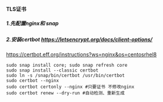 #### TLS证书

##### 1.先配置nginx和 snap
##### 2.安装certbot https://letsencrypt.org/docs/client-options/
https://certbot.eff.org/instructions?ws=nginx&os=centosrhel8
```
sudo snap install core; sudo snap refresh core
sudo snap install --classic certbot
sudo ln -s /snap/bin/certbot /usr/bin/certbot
sudo certbot --nginx
sudo certbot certonly --nginx #只要证书 不修改nginx
sudo certbot renew --dry-run #自动检测、重新生成

```